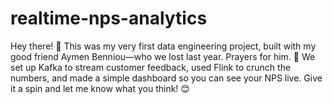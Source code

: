 # realtime-nps-analytics
Hey there! 👋 This was my very first data engineering project, built with my good friend Aymen Benniou—who we lost last year. Prayers for him. 🙏  We set up Kafka to stream customer feedback, used Flink to crunch the numbers, and made a simple dashboard so you can see your NPS live.  Give it a spin and let me know what you think! 😊
